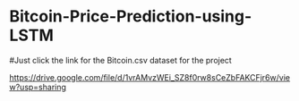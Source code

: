 # Bitcoin-Price-Prediction-using-LSTM


#Just click the link for the Bitcoin.csv dataset for the project

https://drive.google.com/file/d/1vrAMvzWEi_SZ8f0rw8sCeZbFAKCFjr6w/view?usp=sharing 
